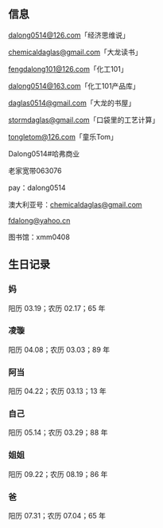 ## 信息

dalong0514@126.com「经济思维说」

chemicaldaglas@gmail.com「大龙读书」

fengdalong101@126.com「化工101」

dalong0514@163.com「化工101产品库」

daglas0514@gmail.com「大龙的书屋」

stormdaglas@gmail.com「口袋里的工艺计算」

tongletom@126.com「童乐Tom」

Dalong0514#哈弗商业

老家宽带063076

pay：dalong0514

澳大利亚号：chemicaldaglas@gmail.com

fdalong@yahoo.cn

图书馆：xmm0408

## 生日记录

### 妈

阳历 03.19；农历 02.17；65 年

### 凌璇

阳历 04.08；农历 03.03；89 年

### 阿当

阳历 04.22；农历 03.13；13 年

### 自己

阳历 05.14；农历 03.29；88 年

### 姐姐

阳历 09.22；农历 08.19；86 年

### 爸

阳历 07.31；农历 07.04；65 年